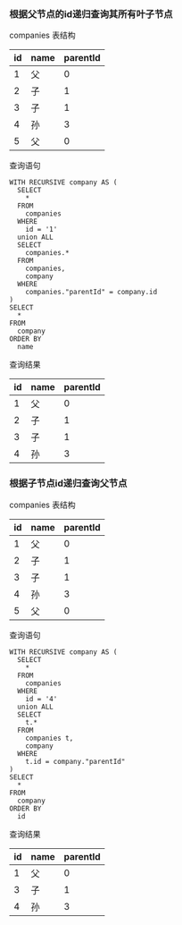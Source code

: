 ### 根据父节点的id递归查询其所有叶子节点

companies 表结构

| id   | name | parentId |
| ---- | ---- | -------- |
| 1    | 父   | 0        |
| 2    | 子   | 1        |
| 3    | 子   | 1        |
| 4    | 孙   | 3        |
| 5    | 父   | 0        |

查询语句

```
WITH RECURSIVE company AS (
  SELECT 
    * 
  FROM 
    companies 
  WHERE 
    id = '1' 
  union ALL 
  SELECT 
    companies.* 
  FROM 
    companies, 
    company 
  WHERE 
    companies."parentId" = company.id
) 
SELECT 
  * 
FROM 
  company 
ORDER BY 
  name
```

查询结果

| id   | name | parentId |
| ---- | ---- | -------- |
| 1    | 父   | 0        |
| 2    | 子   | 1        |
| 3    | 子   | 1        |
| 4    | 孙   | 3        |

### 根据子节点id递归查询父节点

companies 表结构

| id   | name | parentId |
| ---- | ---- | -------- |
| 1    | 父   | 0        |
| 2    | 子   | 1        |
| 3    | 子   | 1        |
| 4    | 孙   | 3        |
| 5    | 父   | 0        |

查询语句

```
WITH RECURSIVE company AS (
  SELECT 
    * 
  FROM 
    companies 
  WHERE 
    id = '4' 
  union ALL 
  SELECT 
    t.* 
  FROM 
    companies t, 
    company 
  WHERE 
    t.id = company."parentId"
) 
SELECT 
  * 
FROM 
  company 
ORDER BY 
  id
```

查询结果

| id   | name | parentId |
| ---- | ---- | -------- |
| 1    | 父   | 0        |
| 3    | 子   | 1        |
| 4    | 孙   | 3        |

